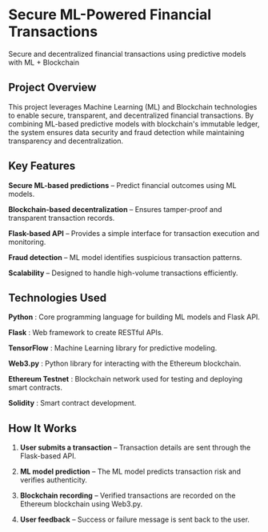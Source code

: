 # **Secure ML-Powered Financial Transactions**  
Secure and decentralized financial transactions using predictive models with ML + Blockchain 

## **Project Overview**  
This project leverages Machine Learning (ML) and Blockchain technologies to enable secure, transparent, and decentralized financial transactions. By combining ML-based predictive models with blockchain's immutable ledger, the system ensures data security and fraud detection while maintaining transparency and decentralization.  


## **Key Features**  
**Secure ML-based predictions** – Predict financial outcomes using ML models.

**Blockchain-based decentralization** – Ensures tamper-proof and transparent transaction records.  

**Flask-based API** – Provides a simple interface for transaction execution and monitoring. 

**Fraud detection** – ML model identifies suspicious transaction patterns.  

**Scalability** – Designed to handle high-volume transactions efficiently.  


## **Technologies Used**  
**Python** : Core programming language for building ML models and Flask API.

**Flask** : Web framework to create RESTful APIs.

**TensorFlow** : Machine Learning library for predictive modeling.

**Web3.py** : Python library for interacting with the Ethereum blockchain.

**Ethereum Testnet** : Blockchain network used for testing and deploying smart contracts.

**Solidity** : Smart contract development.


## **How It Works**  
1. **User submits a transaction** – Transaction details are sent through the Flask-based API.
  
2. **ML model prediction** – The ML model predicts transaction risk and verifies authenticity.

3. **Blockchain recording** – Verified transactions are recorded on the Ethereum blockchain using Web3.py.

4. **User feedback** – Success or failure message is sent back to the user.  

